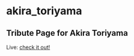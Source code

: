 # akira_toriyama
Tribute Page for Akira Toriyama
---
Live: [check it out!](https://alilinares.github.io/akira_toriyama/) 
